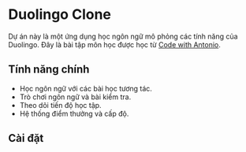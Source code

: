 # Duolingo Clone
Dự án này là một ứng dụng học ngôn ngữ mô phỏng các tính năng của Duolingo. 
Đây là bài tập môn học được học từ [Code with Antonio](https://www.codewithantonio.com/).

## Tính năng chính
- Học ngôn ngữ với các bài học tương tác.
- Trò chơi ngôn ngữ và bài kiểm tra.
- Theo dõi tiến độ học tập.
- Hệ thống điểm thưởng và cấp độ.

## Cài đặt




